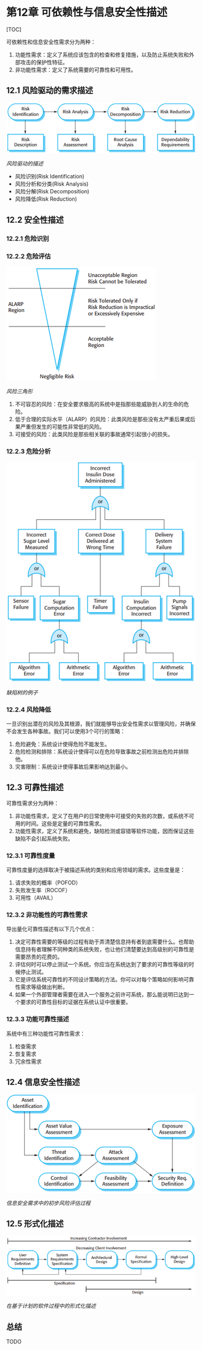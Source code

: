# 第12章 可依赖性与信息安全性描述

[TOC]



可依赖性和信息安全性需求分为两种：

1. 功能性需求：定义了系统应该包含的检查和修复措施，以及防止系统失败和外部攻击的保护性特征。
2. 非功能性需求：定义了系统需要的可靠性和可用性。

## 12.1 风险驱动的需求描述

![12_1](res/12_1.png)

*风险驱动的描述*

- 风险识别(Risk Identification)
- 风险分析和分类(Risk Analysis)
- 风险分解(Risk Decomposition)
- 风险降低(Risk Reduction)



## 12.2 安全性描述

### 12.2.1 危险识别

### 12.2.2 危险评估

![12_2](res/12_2.png)

*风险三角形*

1. 不可容忍的风险：在安全要求极高的系统中是指那些能威胁到人的生命的危险。
2. 低于合理的实际水平（ALARP）的风险：此类风险是那些没有太严重后果或后果严重但发生的可能性非常低的风险。
3. 可接受的风险：此类风险是那些相关联的事故通常引起很小的损失。

### 12.2.3 危险分析

![12_4](res/12_4.png)

*缺陷树的例子*

### 12.2.4 风险降低

一旦识别出潜在的风险及其根源，我们就能够导出安全性需求以管理风险，并确保不会发生各种事故。我们可以使用3个可行的策略：

1. 危险避免：系统设计使得危险不能发生。
2. 危险检测和排除：系统设计使得可以在危险导致事故之前检测出危险并排除他。
3. 灾害限制：系统设计使得事故后果影响达到最小。



## 12.3 可靠性描述

可靠性需求分为两种：

1. 非功能性需求，定义了在用户的日常使用中可接受的失败的次数，或系统不可用的时间。这些是定量的可靠性需求。
2. 功能性需求，定义了系统和避免，缺陷检测或容错等软件功能，因而保证这些缺陷不会引起系统失败。

### 12.3.1 可靠性度量

可靠性度量的选择取决于被描述系统的类别和应用领域的需求。这些度量是：

1. 请求失败的概率（POFOD）
2. 失败发生率（ROCOF）
3. 可用性（AVAIL）

### 12.3.2 非功能性的可靠性需求

导出量化可靠性描述有以下几个优点：

1. 决定可靠性需要的等级的过程有助于弄清楚信息持有者到底需要什么。也帮助信息持有者理解不同种类的系统失败，也让他们清楚要达到高级别的可靠性是需要昂贵的花费的。
2. 评估何时可以停止测试一个系统。你应当在系统达到了要求的可靠性等级的时候停止测试。
3. 它是评估系统可靠性的不同设计策略的方法。你可以对每个策略如何影响可靠性需求等级做出判断。
4. 如果一个外部管理者需要在进入一个服务之前许可系统，那么能说明已达到一个要求的可靠性目标的证据在系统认证中很重要。

### 12.3.3 功能可靠性描述

系统中有三种功能性可靠性需求：

1. 检查需求
2. 恢复需求
3. 冗余性需求



## 12.4 信息安全性描述

![12_9](res/12_9.png)

*信息安全需求中的初步风险评估过程*



## 12.5 形式化描述

![12_12](res/12_12.png)

*在基于计划的软件过程中的形式化描述*



## 总结

TODO